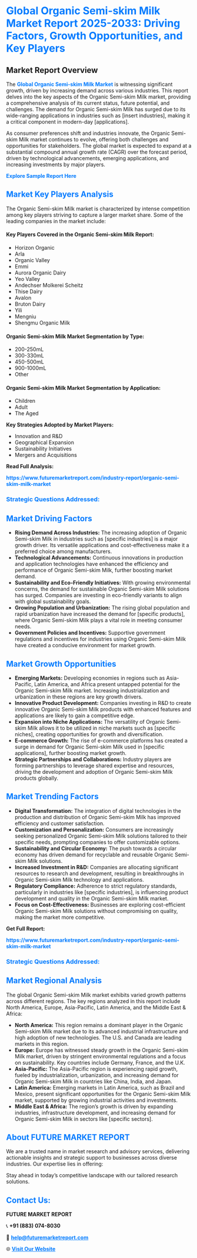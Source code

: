 <h1 style="color: #007BFF;">Global Organic Semi-skim Milk Market Report 2025-2033: Driving Factors, Growth Opportunities, and Key Players</h1>

<section id="overview">
<h2>Market Report Overview</h2>
<p>The <a href="https://www.futuremarketreport.com/industry-report/organic-semi-skim-milk-market" style="color: #007BFF; text-decoration: none;"><strong>Global Organic Semi-skim Milk Market</strong></a> is witnessing significant growth, driven by increasing demand across various industries. This report delves into the key aspects of the Organic Semi-skim Milk market, providing a comprehensive analysis of its current status, future potential, and challenges. The demand for Organic Semi-skim Milk has surged due to its wide-ranging applications in industries such as [insert industries], making it a critical component in modern-day [applications].</p>
<p>As consumer preferences shift and industries innovate, the Organic Semi-skim Milk market continues to evolve, offering both challenges and opportunities for stakeholders. The global market is expected to expand at a substantial compound annual growth rate (CAGR) over the forecast period, driven by technological advancements, emerging applications, and increasing investments by major players.</p>
</section>

<section id="overview">
<p><a href="https://www.futuremarketreport.com/request-sample/reportId=105591" style="color: #007BFF; text-decoration: none;"><strong>Explore Sample Report Here</strong></a></p>
</section>

<section id="key-players">
<h2 style="color: #007BFF;">Market Key Players Analysis</h2>
<p>The Organic Semi-skim Milk market is characterized by intense competition among key players striving to capture a larger market share. Some of the leading companies in the market include:</p>
<h4>Key Players Covered in the Organic Semi-skim Milk Report:</h4>
<ul><li>Horizon Organic</li><li>Arla</li><li>Organic Valley</li><li>Emmi</li><li>Aurora Organic Dairy</li><li>Yeo Valley</li><li>Andechser Molkerei Scheitz</li><li>Thise Dairy</li><li>Avalon</li><li>Bruton Dairy</li><li>Yili</li><li>Mengniu</li><li>Shengmu Organic Milk</li></ul>
<h4>Organic Semi-skim Milk Market Segmentation by Type:</h4>
<ul><li>200-250mL</li><li>300-330mL</li><li>450-500mL</li><li>900-1000mL</li><li>Other</li></ul>

<h4>Organic Semi-skim Milk Market Segmentation by Application:</h4>
<ul><li>Children</li><li>Adult</li><li>The Aged</li></ul>
<p><strong>Key Strategies Adopted by Market Players:</strong></p>
<ul>
<li>Innovation and R&D</li>
<li>Geographical Expansion</li>
<li>Sustainability Initiatives</li>
<li>Mergers and Acquisitions</li>
</ul>
</section>

<section>
<p><strong>Read Full Analysis: </strong></p><a href="https://www.futuremarketreport.com/industry-report/organic-semi-skim-milk-market" style="color: #007BFF; text-decoration: none;"><strong>https://www.futuremarketreport.com/industry-report/organic-semi-skim-milk-market</strong></a>
<h3 style="color: #007BFF;">Strategic Questions Addressed:</h3>
</section>

<section id="driving-factors">
<h2 style="color: #007BFF;">Market Driving Factors</h2>
<ul>
<li><strong>Rising Demand Across Industries:</strong> The increasing adoption of Organic Semi-skim Milk in industries such as [specific industries] is a major growth driver. Its versatile applications and cost-effectiveness make it a preferred choice among manufacturers.</li>
<li><strong>Technological Advancements:</strong> Continuous innovations in production and application technologies have enhanced the efficiency and performance of Organic Semi-skim Milk, further boosting market demand.</li>
<li><strong>Sustainability and Eco-Friendly Initiatives:</strong> With growing environmental concerns, the demand for sustainable Organic Semi-skim Milk solutions has surged. Companies are investing in eco-friendly variants to align with global sustainability goals.</li>
<li><strong>Growing Population and Urbanization:</strong> The rising global population and rapid urbanization have increased the demand for [specific products], where Organic Semi-skim Milk plays a vital role in meeting consumer needs.</li>
<li><strong>Government Policies and Incentives:</strong> Supportive government regulations and incentives for industries using Organic Semi-skim Milk have created a conducive environment for market growth.</li>
</ul>
</section>

<section id="growth-opportunities">
<h2 style="color: #007BFF;">Market Growth Opportunities</h2>
<ul>
<li><strong>Emerging Markets:</strong> Developing economies in regions such as Asia-Pacific, Latin America, and Africa present untapped potential for the Organic Semi-skim Milk market. Increasing industrialization and urbanization in these regions are key growth drivers.</li>
<li><strong>Innovative Product Development:</strong> Companies investing in R&D to create innovative Organic Semi-skim Milk products with enhanced features and applications are likely to gain a competitive edge.</li>
<li><strong>Expansion into Niche Applications:</strong> The versatility of Organic Semi-skim Milk allows it to be utilized in niche markets such as [specific niches], creating opportunities for growth and diversification.</li>
<li><strong>E-commerce Growth:</strong> The rise of e-commerce platforms has created a surge in demand for Organic Semi-skim Milk used in [specific applications], further boosting market growth.</li>
<li><strong>Strategic Partnerships and Collaborations:</strong> Industry players are forming partnerships to leverage shared expertise and resources, driving the development and adoption of Organic Semi-skim Milk products globally.</li>
</ul>
</section>

<section id="trending-factors">
<h2 style="color: #007BFF;">Market Trending Factors</h2>
<ul>
<li><strong>Digital Transformation:</strong> The integration of digital technologies in the production and distribution of Organic Semi-skim Milk has improved efficiency and customer satisfaction.</li>
<li><strong>Customization and Personalization:</strong> Consumers are increasingly seeking personalized Organic Semi-skim Milk solutions tailored to their specific needs, prompting companies to offer customizable options.</li>
<li><strong>Sustainability and Circular Economy:</strong> The push towards a circular economy has driven demand for recyclable and reusable Organic Semi-skim Milk solutions.</li>
<li><strong>Increased Investment in R&D:</strong> Companies are allocating significant resources to research and development, resulting in breakthroughs in Organic Semi-skim Milk technology and applications.</li>
<li><strong>Regulatory Compliance:</strong> Adherence to strict regulatory standards, particularly in industries like [specific industries], is influencing product development and quality in the Organic Semi-skim Milk market.</li>
<li><strong>Focus on Cost-Effectiveness:</strong> Businesses are exploring cost-efficient Organic Semi-skim Milk solutions without compromising on quality, making the market more competitive.</li>
</ul>
</section>

<section>
<p><strong>Get Full Report: </strong></p><a href="https://www.futuremarketreport.com/industry-report/organic-semi-skim-milk-market" style="color: #007BFF; text-decoration: none;"><strong>https://www.futuremarketreport.com/industry-report/organic-semi-skim-milk-market</strong></a>
<h3 style="color: #007BFF;">Strategic Questions Addressed:</h3>
</section>


<section id="regional-analysis">
<h2 style="color: #007BFF;">Market Regional Analysis</h2>
<p>The global Organic Semi-skim Milk market exhibits varied growth patterns across different regions. The key regions analyzed in this report include North America, Europe, Asia-Pacific, Latin America, and the Middle East & Africa:</p>
<ul>
<li><strong>North America:</strong> This region remains a dominant player in the Organic Semi-skim Milk market due to its advanced industrial infrastructure and high adoption of new technologies. The U.S. and Canada are leading markets in this region.</li>
<li><strong>Europe:</strong> Europe has witnessed steady growth in the Organic Semi-skim Milk market, driven by stringent environmental regulations and a focus on sustainability. Key countries include Germany, France, and the U.K.</li>
<li><strong>Asia-Pacific:</strong> The Asia-Pacific region is experiencing rapid growth, fueled by industrialization, urbanization, and increasing demand for Organic Semi-skim Milk in countries like China, India, and Japan.</li>
<li><strong>Latin America:</strong> Emerging markets in Latin America, such as Brazil and Mexico, present significant opportunities for the Organic Semi-skim Milk market, supported by growing industrial activities and investments.</li>
<li><strong>Middle East & Africa:</strong> The region’s growth is driven by expanding industries, infrastructure development, and increasing demand for Organic Semi-skim Milk in sectors like [specific sectors].</li>
</ul>
</section>

<footer>
<h2 style="color: #007BFF;">About FUTURE MARKET REPORT</h2>
<p>We are a trusted name in market research and advisory services, delivering actionable insights and strategic support to businesses across diverse industries. Our expertise lies in offering:</p>

<p>Stay ahead in today’s competitive landscape with our tailored research solutions.</p>

<h2 style="color: #007BFF;">Contact Us:</h2>
<p><strong>FUTURE MARKET REPORT</strong></p>
<p>📞 <strong>+91 (883) 074-8030</strong></p>
<p>📧 <strong><a href="mailto:help@futuremarketreport.com" style="color: #007BFF;">help@futuremarketreport.com</a></strong></p>
<p>🌐 <strong><a href="https://www.futuremarketreport.com/" style="color: #007BFF;">Visit Our Website</a></strong></p>
</footer>